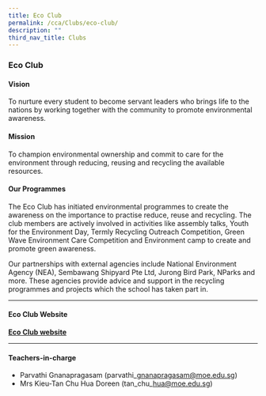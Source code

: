```yaml
---
title: Eco Club
permalink: /cca/Clubs/eco-club/
description: ""
third_nav_title: Clubs
---
```

### Eco Club

#### Vision

To nurture every student to become servant leaders who brings life to the nations by working together with the community to promote environmental awareness.

#### Mission

To champion environmental ownership and commit to care for the environment through reducing, reusing and recycling the available resources.

#### Our Programmes

The Eco Club has initiated environmental programmes to create the awareness on the importance to practise reduce, reuse and recycling. The club members are actively involved in activities like assembly talks, Youth for the Environment Day, Termly Recycling Outreach Competition, Green Wave Environment Care Competition and Environment camp to create and promote green awareness.

Our partnerships with external agencies include National Environment Agency (NEA), Sembawang Shipyard Pte Ltd, Jurong Bird Park, NParks and more. These agencies provide advice and support in the recycling programmes and projects which the school has taken part in.

* * *

#### Eco Club Website

[**Eco Club website**](https://sites.google.com/a/saintandrewsjunior.moe.edu.sg/sajs-eco-club/)

* * *

#### Teachers-in-charge  

*   Parvathi Gnanapragasam (parvathi\_gnanapragasam@moe.edu.sg)
*   Mrs Kieu-Tan Chu Hua Doreen (tan\_chu\_hua@moe.edu.sg)